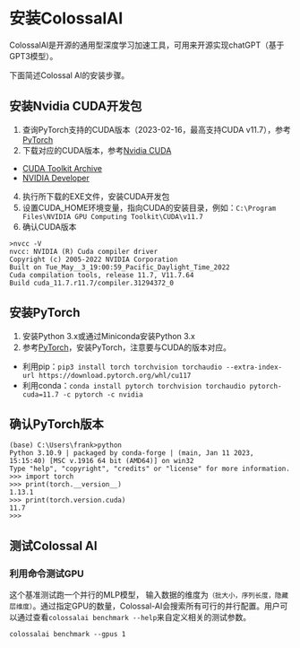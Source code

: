 # 安装ColossalAI
ColossalAI是开源的通用型深度学习加速工具，可用来开源实现chatGPT（基于GPT3模型）。

下面简述Colossal AI的安装步骤。

## 安装Nvidia CUDA开发包
1. 查询PyTorch支持的CUDA版本（2023-02-16，最高支持CUDA v11.7），参考[PyTorch](https://pytorch.org/get-started/locally/)
2. 下载对应的CUDA版本，参考[Nvidia CUDA](https://developer.nvidia.com/cuda-11-7-0-download-archive?target_os=Windows&target_arch=x86_64&target_version=10&target_type=exe_local)
  * [CUDA Toolkit Archive](https://developer.nvidia.com/cuda-toolkit-archive)
  * [NVIDIA Developer](https://developer.nvidia.com/cuda-toolkit-archive)
4. 执行所下载的EXE文件，安装CUDA开发包
5. 设置CUDA_HOME环境变量，指向CUDA的安装目录，例如：`C:\Program Files\NVIDIA GPU Computing Toolkit\CUDA\v11.7`
6. 确认CUDA版本
  ```
  >nvcc -V
  nvcc: NVIDIA (R) Cuda compiler driver
  Copyright (c) 2005-2022 NVIDIA Corporation
  Built on Tue_May__3_19:00:59_Pacific_Daylight_Time_2022
  Cuda compilation tools, release 11.7, V11.7.64
  Build cuda_11.7.r11.7/compiler.31294372_0
  ```

## 安装PyTorch
1. 安装Python 3.x或通过Miniconda安装Python 3.x
2. 参考[PyTorch](https://pytorch.org/get-started/locally/)，安装PyTorch，注意要与CUDA的版本对应。
  * 利用pip：`pip3 install torch torchvision torchaudio --extra-index-url https://download.pytorch.org/whl/cu117`
  * 利用conda：`conda install pytorch torchvision torchaudio pytorch-cuda=11.7 -c pytorch -c nvidia`

## 确认PyTorch版本
```
(base) C:\Users\frank>python
Python 3.10.9 | packaged by conda-forge | (main, Jan 11 2023, 15:15:40) [MSC v.1916 64 bit (AMD64)] on win32
Type "help", "copyright", "credits" or "license" for more information.
>>> import torch
>>> print(torch.__version__)
1.13.1
>>> print(torch.version.cuda)
11.7
>>>
```

## 测试Colossal AI
### 利用命令测试GPU
这个基准测试跑一个并行的MLP模型， 输入数据的维度为`（批大小，序列长度，隐藏层维度）`。通过指定GPU的数量，Colossal-AI会搜索所有可行的并行配置。用户可以通过查看`colossalai benchmark --help`来自定义相关的测试参数。

`colossalai benchmark --gpus 1`
